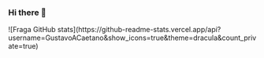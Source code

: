 ### Hi there 👋

<div>
  <a href="https://github.com/GustavoACaetano"></a>
  ![Fraga GitHub stats](https://github-readme-stats.vercel.app/api?username=GustavoACaetano&show_icons=true&theme=dracula&count_private=true)

  
</div>
